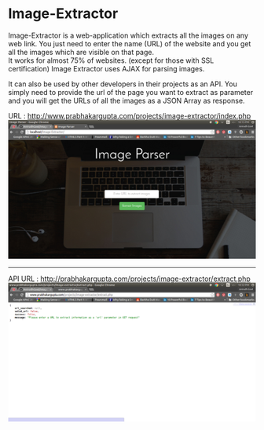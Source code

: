 # Image-Extractor
Image-Extractor is a web-application which extracts all the images on any web link. You just need to enter the name (URL) of the website and you get all the images which are visible on that page.<br>
It works for almost 75% of websites. (except for those with SSL certification)
Image Extractor uses AJAX for parsing images.

It can also be used by other developers in their projects as an API. You simply need to provide the url of the page you want to extract as parameter and you will get the URLs of all the images as a JSON Array as response.

URL : http://www.prabhakargupta.com/projects/image-extractor/index.php<br>
<img src="screenshots/screenshot1.png" />

<hr>

API URL : http://prabhakargupta.com/projects/image-extractor/extract.php
<img src="screenshots/screenshot2.png" />
